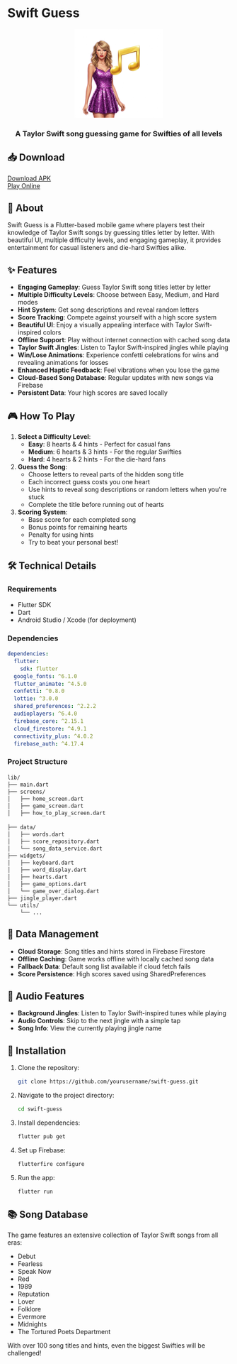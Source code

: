 # Swift Guess
<div align="center">
  <img src="assets/images/home_image.png" alt="Swift Guess Logo" width="200"/>
  <h3>A Taylor Swift song guessing game for Swifties of all levels</h3>
</div>

## 📥 Download
[Download APK](https://github.com/ashut0shj/swift_guess/releases/tag/v3.0)  
[Play Online](https://swift-guess.vercel.app/)

## 📱 About
Swift Guess is a Flutter-based mobile game where players test their knowledge of Taylor Swift songs by guessing titles letter by letter. With beautiful UI, multiple difficulty levels, and engaging gameplay, it provides entertainment for casual listeners and die-hard Swifties alike.

## ✨ Features
- **Engaging Gameplay**: Guess Taylor Swift song titles letter by letter
- **Multiple Difficulty Levels**: Choose between Easy, Medium, and Hard modes
- **Hint System**: Get song descriptions and reveal random letters
- **Score Tracking**: Compete against yourself with a high score system
- **Beautiful UI**: Enjoy a visually appealing interface with Taylor Swift-inspired colors
- **Offline Support**: Play without internet connection with cached song data
- **Taylor Swift Jingles**: Listen to Taylor Swift-inspired jingles while playing
- **Win/Lose Animations**: Experience confetti celebrations for wins and revealing animations for losses
- **Enhanced Haptic Feedback**: Feel vibrations when you lose the game
- **Cloud-Based Song Database**: Regular updates with new songs via Firebase
- **Persistent Data**: Your high scores are saved locally

## 🎮 How To Play
1. **Select a Difficulty Level**:
   - **Easy**: 8 hearts & 4 hints - Perfect for casual fans
   - **Medium**: 6 hearts & 3 hints - For the regular Swifties
   - **Hard**: 4 hearts & 2 hints - For the die-hard fans
2. **Guess the Song**:
   - Choose letters to reveal parts of the hidden song title
   - Each incorrect guess costs you one heart
   - Use hints to reveal song descriptions or random letters when you're stuck
   - Complete the title before running out of hearts
3. **Scoring System**:
   - Base score for each completed song
   - Bonus points for remaining hearts
   - Penalty for using hints
   - Try to beat your personal best!

## 🛠️ Technical Details
### Requirements
- Flutter SDK
- Dart
- Android Studio / Xcode (for deployment)

### Dependencies
```yaml
dependencies:
  flutter:
    sdk: flutter
  google_fonts: ^6.1.0
  flutter_animate: ^4.5.0
  confetti: ^0.8.0
  lottie: ^3.0.0
  shared_preferences: ^2.2.2
  audioplayers: ^6.4.0
  firebase_core: ^2.15.1
  cloud_firestore: ^4.9.1
  connectivity_plus: ^4.0.2
  firebase_auth: ^4.17.4
```

### Project Structure
```
lib/
├── main.dart
├── screens/
│   ├── home_screen.dart
│   ├── game_screen.dart
│   ├── how_to_play_screen.dart

├── data/
│   ├── words.dart
│   ├── score_repository.dart
│   └── song_data_service.dart
├── widgets/
│   ├── keyboard.dart
│   ├── word_display.dart
│   ├── hearts.dart
│   ├── game_options.dart
│   └── game_over_dialog.dart
├── jingle_player.dart
└── utils/
    └── ...
```

## 🔄 Data Management
- **Cloud Storage**: Song titles and hints stored in Firebase Firestore
- **Offline Caching**: Game works offline with locally cached song data
- **Fallback Data**: Default song list available if cloud fetch fails
- **Score Persistence**: High scores saved using SharedPreferences

## 🎵 Audio Features
- **Background Jingles**: Listen to Taylor Swift-inspired tunes while playing
- **Audio Controls**: Skip to the next jingle with a simple tap
- **Song Info**: View the currently playing jingle name

## 🚀 Installation
1. Clone the repository:
   ```bash
   git clone https://github.com/yourusername/swift-guess.git
   ```
2. Navigate to the project directory:
   ```bash
   cd swift-guess
   ```
3. Install dependencies:
   ```bash
   flutter pub get
   ```
4. Set up Firebase:
   ```bash
   flutterfire configure
   ```
5. Run the app:
   ```bash
   flutter run
   ```

## 📚 Song Database
The game features an extensive collection of Taylor Swift songs from all eras:
- Debut
- Fearless
- Speak Now
- Red
- 1989
- Reputation
- Lover
- Folklore
- Evermore
- Midnights
- The Tortured Poets Department

With over 100 song titles and hints, even the biggest Swifties will be challenged!
